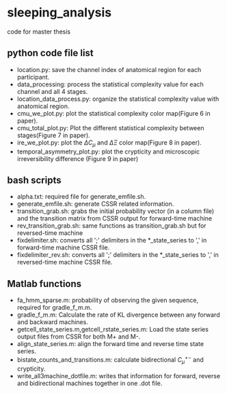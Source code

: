 # sleeping_analysis

code for master thesis

## python code file list

- location.py: save the channel index of anatomical region for each participant.
- data_processing: process the statistical complexity value for each channel and all 4 stages.
- location_data_process.py: organize the statistical complexity value with anatomical region.
- cmu_we_plot.py: plot the statistical complexity color map(Figure 6 in paper).
- cmu_total_plot.py: Plot the different statistical complexity between stages(Figure 7 in paper).
- ire_we_plot.py: plot the $\Delta C_\mu$ and $\Delta \Xi$ color map(Figure 8 in paper).  
- temporal_asymmetry_plot.py: plot the crypticity and microscopic irreversibility difference (Figure 9 in paper)

## bash scripts

- alpha.txt: required file for generate_emfile.sh.
- generate_emfile.sh: generate CSSR related information.
- transition_grab.sh: grabs the initial probability vector (in a column file) and the transition matrix from CSSR output for forward-time machine
- rev_transition_grab.sh: same functions as transition_grab.sh but for reversed-time machine
- fixdelimiter.sh: converts all ';' delimiters in the *_state_series to ',' in forward-time machine CSSR file.
- fixdelimiter_rev.sh: converts all ';' delimiters in the *_state_series to ',' in reversed-time machine CSSR file.

## Matlab functions

- fa_hmm_sparse.m: probability of observing the given sequence, required for gradle_f_m.m.
- gradle_f_m.m: Calculate the rate of KL divergence between any forward and backward machines.
- getcell_state_series.m,getcell_rstate_series.m: Load the state series output files from CSSR for both M+ and M-.
- align_state_series.m: align the forward time and reverse time state series.
- bistate_counts_and_transitions.m: calculate bidirectional $C_\mu^{+-}$ and crypticity.
- write_all3machine_dotfile.m: writes that information for forward, reverse and bidirectional machines together in one .dot file.